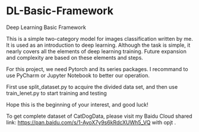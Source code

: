 # DL-Basic-Framework
Deep Learning Basic Framework

This is a simple two-category model for images classification written by me. It is used as an introduction to deep learning. Although the task is simple, it nearly covers all the elements of deep learning training. Future expansion and complexity are based on these elements and steps.

For this project, we need Pytorch and its series packages. I recommand to use PyCharm or Jupyter Notebook to better our operation.

First use split_dataset.py to acquire the divided data set, and then use train_lenet.py to start training and testing

Hope this is the beginning of your interest, and good luck!

To get complete dataset of CatDogData, please visit my Baidu Cloud shared link: https://pan.baidu.com/s/1-AyoX7y9s6kRdcXUWh5_VQ with opjt .
